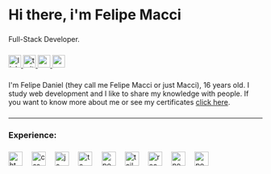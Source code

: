 <h1 align="left">Hi there, i'm Felipe Macci</h1>

###

<p align="left">Full-Stack Developer.</p>

###

<div align="left">
  <a href="https://www.linkedin.com/in/felipemacci/" target="_blank">
    <img src="https://img.shields.io/static/v1?message=LinkedIn&logo=linkedin&label=&color=422680&logoColor=white&labelColor=&style=for-the-badge" height="25" alt="linkedin logo"  />
  </a>
  <a href="https://twitter.com/felipemacci" target="_blank">
    <img src="https://img.shields.io/static/v1?message=Twitter&logo=twitter&label=&color=422680&logoColor=white&labelColor=&style=for-the-badge" height="25" alt="twitter logo"  />
  </a>
  <a href="https://www.youtube.com/channel/UCBAEawf4bzL9buG5iRGcb1Q" target="_blank">
    <img src="https://img.shields.io/static/v1?message=Youtube&logo=youtube&label=&color=422680&logoColor=white&labelColor=&style=for-the-badge" height="25" alt="youtube logo"  />
  </a>
  <a href="mailto:felipemacci@gmail.com" target="_blank">
    <img src="https://img.shields.io/static/v1?message=Gmail&logo=gmail&label=&color=422680&logoColor=white&labelColor=&style=for-the-badge" height="25" alt="gmail logo"  />
  </a>
</div>

###

<p align="left">I'm Felipe Daniel (they call me Felipe Macci or just Macci), 16 years old. I study web development and I like to share my knowledge with people. If you want to know more about me or see my certificates <a href="">click here</a>.</p>

###

<hr />

### Experience:

###

<span title="HTML"><img src="https://logodownload.org/wp-content/uploads/2016/10/html5-logo-10.png" alt="html logo" height="28" /></span>
⠀
<span title="CSS"><img src="https://upload.wikimedia.org/wikipedia/commons/thumb/6/62/CSS3_logo.svg/800px-CSS3_logo.svg.png" alt="css logo" height="28" /></span>
⠀
<span title="JavaScript"><img src="https://upload.wikimedia.org/wikipedia/commons/thumb/9/99/Unofficial_JavaScript_logo_2.svg/1024px-Unofficial_JavaScript_logo_2.svg.png" alt="js logo" height="28" /></span>
⠀
<span title="TypeScript"><img src="https://www.svgrepo.com/show/303600/typescript-logo.svg" alt="ts logo" height="28" /></span>
⠀
<span title="PostCSS"><img src="https://upload.wikimedia.org/wikipedia/commons/thumb/b/bc/PostCSS_Logo.svg/1200px-PostCSS_Logo.svg.png" alt="postcss logo" height="28" /></span>
⠀
<span title="TailwindCSS"><img src="https://aatrox-demo.vercel.app/assets/images/logos/tailwind.svg" alt="tailwindcss logo" height="28" /></span>
⠀
<span title="ReactJS"><img src="https://upload.wikimedia.org/wikipedia/commons/thumb/a/a7/React-icon.svg/2300px-React-icon.svg.png" alt="reactjs logo" height="28" /></span>
⠀
<span title="NodeJS"><img src="https://seeklogo.com/images/N/nodejs-logo-FBE122E377-seeklogo.com.png" alt="nodejs logo" height="28" /></span>
⠀
<span title="PostgreSQL"><img src="https://upload.wikimedia.org/wikipedia/commons/thumb/2/29/Postgresql_elephant.svg/1200px-Postgresql_elephant.svg.png" alt="postgresql logo" height="28" /></span>
